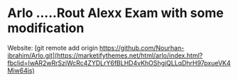 # Arlo .....Rout Alexx Exam with some modification
Website: [git remote add origin https://github.com/Nourhan-ibrahim/Arlo.git](https://marketifythemes.net/html/arlo/index.html?fbclid=IwAR2wRrSzjWcRc4ZYDLrY6fBLHD4vKhOShgiQLLqDhrH97pxueVK4Miw64is)
